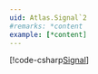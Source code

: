```yaml
---
uid: Atlas.Signal`2
#remarks: *content
example: [*content]
---
```

[!code-csharp[Signal](../../../Assets/Examples/Scripts/Runtime/Framework/Signal/Example_Signal.cs)]
